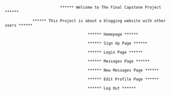                             ****** Welcome to The Final Capstone Project ******

                ****** This Project is about a blogging website with other users ******

                                        ****** Homepage ******

                                        ****** Sign Up Page ******

                                        ****** Login Page ******

                                        ****** Messages Page ******

                                        ****** New Messages Page ******

                                        ****** Edit Profile Page ******

                                        ****** Log Out ******


